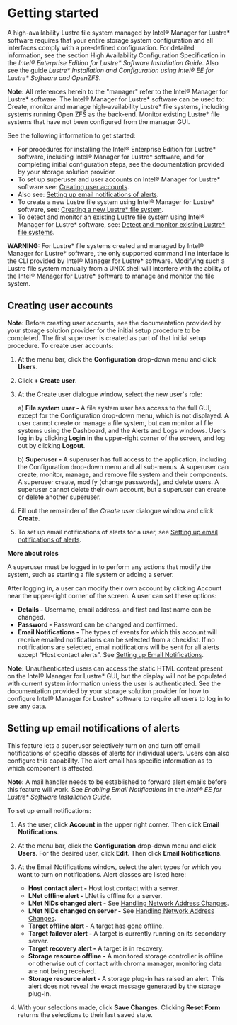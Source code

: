 # Getting started<a id="2.0"></a>

A high-availability Lustre file system managed by Intel® Manager for Lustre* software requires that your entire storage system configuration and all  interfaces comply with a pre-defined configuration.  For detailed information, see the section High Availability Configuration Specification in the *Intel® Enterprise Edition for Lustre\* Software Installation Guide*. Also see the guide *Lustre\* Installation and Configuration using Intel® EE for Lustre\* Software and OpenZFS*.

**Note:** All references herein to the "manager" refer to the Intel® Manager for Lustre* software.
The Intel® Manager for Lustre* software can be used to:
Create, monitor and manage high-availability Lustre* file systems, including systems running Open ZFS as the back-end.
Monitor existing Lustre* file systems that have not been configured from the manager GUI.

See the following information to get started:

- For procedures for installing the Intel® Enterprise Edition for Lustre* software, including Intel® Manager for Lustre* software, and for completing initial configuration steps, see the documentation provided by your storage solution provider. 
- To set up superuser and user accounts on Intel® Manager for Lustre* software see: <a href="#2.1">Creating user accounts</a>.
- Also see: <a href="#2.2">Setting up email notifications of alerts</a>.
- To create a new Lustre file system using Intel® Manager for Lustre* software, see: [Creating a new Lustre* file system](Creating_new_lustre_fs_3_0.md/#3.0).
- To detect and monitor an existing Lustre file system using Intel® Manager for Lustre* software, see: [Detect and monitor existing Lustre* file systems](Detect_and_monitor_existing_LFS_7_0.md/#7.0).

**WARNING:** For Lustre* file systems created and managed by Intel® Manager for Lustre* software, the only supported command line interface is the CLI provided by Intel® Manager for Lustre* software. Modifying such a Lustre file system manually from a UNIX shell will interfere with the ability of the Intel® Manager for Lustre* software to manage and monitor the file system. 


## Creating user accounts<a id="2.1"></a>

**Note:** Before creating user accounts, see the documentation provided by your storage solution provider for the initial setup procedure to be completed. The first superuser is created as part of that initial setup procedure.
To create user accounts:

1. At the menu bar, click the **Configuration** drop-down menu and click **Users**.
1. Click **+ Create user**. 
1. At the Create user dialogue window, select the new user's role:  
    
    a) **File system user -** A file system user has access to the full GUI, except for the Configuration drop-down menu, which is not displayed. A  user cannot create or manage a file system, but can monitor all file systems using the Dashboard, and the Alerts and Logs windows. Users log in by clicking **Login** in the upper-right corner of the screen, and log out by clicking **Logout**. 

    b) **Superuser -** A superuser has full access to the application, including the Configuration drop-down menu and all sub-menus. A superuser can create, monitor, manage, and remove file system and their components. A superuser create, modify (change passwords), and delete users. A superuser cannot delete their own account, but a superuser can create or delete another superuser. 
    
1. Fill out the remainder of the *Create user* dialogue window and click **Create**.
1. To set up email notifications of alerts for a user, see <a href="#2.2">Setting up email notifications of alerts</a>.

**More about roles**

A superuser must be logged in to perform any actions that modify the system, such as starting a file system or adding a server.

After logging in, a user can modify their own account by clicking Account near the upper-right corner of the screen. A user can set these options:

- **Details -** Username, email address, and first and last name can be changed.
- **Password -** Password can be changed and confirmed.
- **Email Notifications -** The types of events for which this account will receive emailed notifications can be selected from a checklist. If no notifications are selected, email notifications will be sent for all alerts except “Host contact alerts”. See <a href="#2.2">Setting up Email Notifications</a>.

**Note:** Unauthenticated users can access the static HTML content present on the Intel® Manager for Lustre* GUI, but the display will not be populated with current system information unless the user is authenticated. See the documentation provided by your storage solution provider for how to configure Intel® Manager for Lustre* software to require all users to log in to see any data.


## Setting up email notifications of alerts<a id="2.2"></a>

This feature lets a superuser selectively turn on and turn off email notifications of specific classes of alerts for individual users. Users can also configure this capability. The alert email has specific information as to which component is affected. 

**Note:** A mail handler needs to be established to forward alert emails before this feature will work. See *Enabling Email Notifications* in the *Intel® EE for Lustre\* Software Installation Guide*.

To set up email notifications:

1. As the user, click **Account** in the upper right corner. Then click **Email Notifications**. 
1. At the menu bar, click the **Configuration** drop-down menu and click **Users**. For the desired user, click **Edit**. Then click **Email Notifications**. 
1. At the Email Notifications window, select the alert types for which you want to turn on notifications. Alert classes are listed here:

    - **Host contact alert -** Host lost contact with a server.
    - **LNet offline alert -** LNet is offline for a server.
    - **LNet NIDs changed alert -** See [Handling Network Address Changes](Manage_maintain_HA_lustre_fs_5_0.md/#5.0).
    - **LNet NIDs changed on server <server name> -** See [Handling Network Address Changes](Manage_maintain_HA_lustre_fs_5_0.md/#5.0).
    - **Target offline alert -** A target has gone offline.
    - **Target failover alert -** A target is currently running on its secondary server.
    - **Target recovery alert -** A target is in recovery.
    - **Storage resource offline -** A monitored storage controller is offline or otherwise out of contact with chroma manager, monitoring data are not being received.
    - **Storage resource alert -** A storage plug-in has raised an alert. This alert does not reveal the exact message generated by the storage plug-in. 
1. With your selections made, click **Save Changes**. Clicking **Reset Form** returns the selections to their last saved state. 

